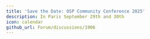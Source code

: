 ```yaml
---
title: 'Save the Date: OSP Community Conference 2025'
description: In Paris September 29th and 30th
icon: calendar
github_url: Forum/discussions/1906
---
```

